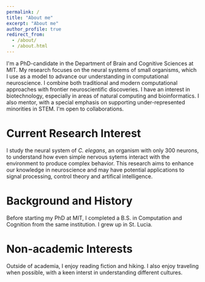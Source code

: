 ```yaml
---
permalink: /
title: "About me"
excerpt: "About me"
author_profile: true
redirect_from: 
  - /about/
  - /about.html
---
```


I'm a PhD-candidate in the Department of Brain and Cognitive Sciences at MIT. My research focuses on the neural systems of small organisms, which I use as a model to advance our understanding in computational neuroscience. I combine both traditional and modern computational approaches with frontier neuroscientific discoveries. I have an interest in biotechnology, especially in areas of natural computing and bioinformatics. I also mentor, with a special emphasis on supporting under-represented minorities in STEM. I'm open to collaborations.

Current Research Interest
======
I study the neural system of _C. elegans_, an organism with only 300 neurons, to understand how even simple nervous sytems interact with the environment to produce complex behavior. This research aims to enhance our knowledge in neuroscience and may have potential applications to signal processing, control theory and artifical intelligence.

Background and History
======
Before starting my PhD at MIT, I completed a B.S. in Computation and Cognition from the same institution. I grew up in St. Lucia.

Non-academic Interests
======
Outside of academia, I enjoy reading fiction and hiking. I also enjoy traveling when possible, with a keen interst in understanding different cultures.
